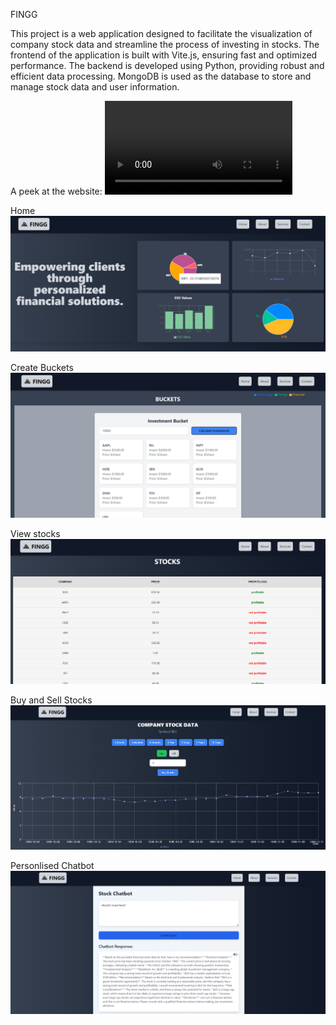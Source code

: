 FINGG

This project is a web application designed to facilitate the visualization of company stock data and streamline the process of investing in stocks. The frontend of the application is built with Vite.js, ensuring fast and optimized performance. The backend is developed using Python, providing robust and efficient data processing. MongoDB is used as the database to store and manage stock data and user information.

A peek at the website:
![Demo](./frontend/project_images/demo.mp4)

Home
![Demo](./frontend/project_images/home.png)

Create Buckets
![Demo](./frontend/project_images/buckets.png)

View stocks
![Demo](./frontend/project_images/stocks.png)

Buy and Sell Stocks
![Demo](./frontend/project_images/stockdata.png)

Personlised Chatbot
![Demo](./frontend/project_images/chatbot.png)


